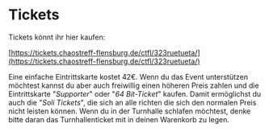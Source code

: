 # Tickets

Tickets könnt ihr hier kaufen:

[https://tickets.chaostreff-flensburg.de/ctfl/323ruetueta/](https://tickets.chaostreff-flensburg.de/ctfl/323ruetueta/)

Eine einfache Eintrittskarte kostet 42€. Wenn du das Event unterstützen möchtest kannst du aber auch freiwillig einen höheren Preis zahlen und die Eintrittskarte "*Supporter*" oder "*64 Bit-Ticket*" kaufen. Damit ermöglichst du auch die "*Soli Tickets*", die sich an alle richten die sich den normalen Preis nicht leisten können. Wenn du in der Turnhalle schlafen möchtest, denke bitte daran das Turnhallenticket mit in deinen Warenkorb zu legen.
